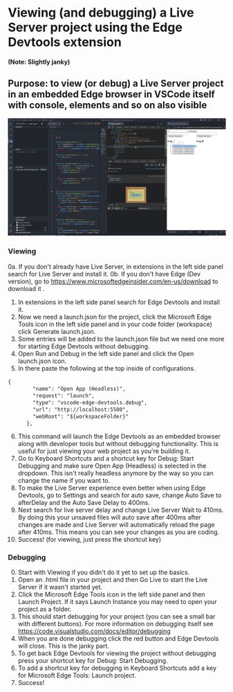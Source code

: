 # Viewing (and debugging) a Live Server project using the Edge Devtools extension

#### (Note: Slightly janky)

## Purpose: to view (or debug) a Live Server project in an embedded Edge browser in VSCode itself with console, elements and so on also visible

![example](https://github.com/henrikvilhelmberglund/Tutorials/blob/main/004_example.png?raw=true)

### Viewing
0a. If you don't already have Live Server, in extensions in the left side panel search for Live Server and install it.
0b. If you don't have Edge (Dev version), go to https://www.microsoftedgeinsider.com/en-us/download to download it .
1. In extensions in the left side panel search for Edge Devtools and install it.
2. Now we need a launch.json for the project, click the Microsoft Edge Tools icon in the left side panel and in your code folder (workspace) click Generate launch.json.
3. Some entries will be added to the launch.json file but we need one more for starting Edge Devtools without debugging.
4. Open Run and Debug in the left side panel and click the Open launch.json icon.
5. In there paste the following at the top inside of configurations.
```
{
        "name": "Open App (Headless)",
        "request": "launch",
        "type": "vscode-edge-devtools.debug",
        "url": "http://localhost:5500",
        "webRoot": "${workspaceFolder}"
      },
```
6. This command will launch the Edge Devtools as an embedded browser along with developer tools but without debugging functionality. This is useful for just viewing your web project as you're building it.
7. Go to Keyboard Shortcuts and a shortcut key for Debug: Start Debugging and make sure Open App (Headless) is selected in the dropdown. This isn't really headless anymore by the way so you can change the name if you want to.
8. To make the Live Server experience even better when using Edge Devtools, go to Settings and search for auto save, change Auto Save to afterDelay and the Auto Save Delay to 400ms.
9. Next search for live server delay and change Live Server Wait to 410ms. By doing this your unsaved files will auto save after 400ms after changes are made and Live Server will automatically reload the page after 410ms. This means you can see your changes as you are coding.
10. Success! (for viewing, just press the shortcut key)

### Debugging
0. Start with Viewing if you didn't do it yet to set up the basics.
1. Open an .html file in your project and then Go Live to start the Live Server if it wasn't started yet.
2. Click the Microsoft Edge Tools icon in the left side panel and then Launch Project. If it says Launch Instance you may need to open your project as a folder. 
3. This should start debugging for your project (you can see a small bar with different buttons).
For more information on debugging itself see https://code.visualstudio.com/docs/editor/debugging
4. When you are done debugging click the red button and Edge Devtools will close. This is the janky part.
5. To get back Edge Devtools for viewing the project without debugging press your shortcut key for Debug: Start Debugging.
6. To add a shortcut key for debugging in Keyboard Shortcuts add a key for Microsoft Edge Tools: Launch project.
7. Success!